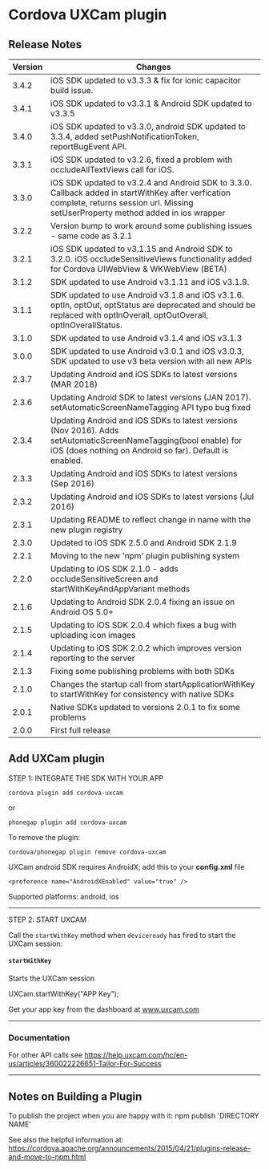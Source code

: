 # Cordova UXCam plugin

## Release Notes ##

Version | Changes
--------|--------
3.4.2           | iOS SDK updated to v3.3.3 & fix for ionic capacitor build issue.
3.4.1           | iOS SDK updated to v3.3.1 & Android SDK updated to v3.3.5
3.4.0           | iOS SDK updated to v3.3.0, android SDK updated to 3.3.4, added setPushNotificationToken, reportBugEvent API.
3.3.1            | iOS SDK updated to v3.2.6, fixed a problem with occludeAllTextViews call for iOS.
3.3.0           | iOS SDK updated to v3.2.4 and Android SDK to 3.3.0. Callback added in startWithKey after verfication complete, returns session url. Missing setUserProperty method added in ios wrapper
3.2.2            | Version bump to work around some publishing issues - same code as 3.2.1
3.2.1            | iOS SDK updated to v3.1.15 and Android SDK to 3.2.0. iOS occludeSensitiveViews functionality added for Cordova UIWebView & WKWebView (BETA)
3.1.2           | SDK updated to use Android v3.1.11 and iOS v3.1.9.
3.1.1           | SDK updated to use Android v3.1.8 and iOS v3.1.6. optIn, optOut, optStatus are deprecated and should be replaced with optInOverall, optOutOverall, optInOverallStatus.
3.1.0           | SDK updated to use Android v3.1.4 and iOS v3.1.3
3.0.0           | SDK updated to use Android v3.0.1 and iOS v3.0.3, SDK updated to use v3 beta version with all new APIs
2.3.7            | Updating Android and iOS SDKs to latest versions (MAR 2018)
2.3.6            | Updating Android SDK to latest versions (JAN 2017). setAutomaticScreenNameTagging API typo bug fixed
2.3.4            | Updating Android and iOS SDKs to latest versions (Nov 2016). Adds setAutomaticScreenNameTagging(bool enable) for iOS (does nothing on Android so far). Default is enabled.
2.3.3            | Updating Android and iOS SDKs to latest versions (Sep 2016)
2.3.2            | Updating Android and iOS SDKs to latest versions (Jul 2016)
2.3.1            | Updating README to reflect change in name with the new plugin registry
2.3.0            | Updated to iOS SDK 2.5.0 and Android SDK 2.1.9
2.2.1            | Moving to the new 'npm' plugin publishing system
2.2.0            | Updating to iOS SDK 2.1.0 - adds occludeSensitiveScreen and startWithKeyAndAppVariant methods
2.1.6            | Updating to Android SDK 2.0.4 fixing an issue on Android OS 5.0+
2.1.5            | Updating to iOS SDK 2.0.4 which fixes a bug with uploading icon images
2.1.4            | Updating to iOS SDK 2.0.2 which improves version reporting to the server
2.1.3            | Fixing some publishing problems with both SDKs
2.1.0            | Changes the startup call from startApplicationWithKey to startWithKey for consistency with native SDKs
2.0.1            | Native SDKs updated to versions 2.0.1 to fix some problems
2.0.0            | First full release

## Add UXCam plugin

STEP 1: INTEGRATE THE SDK WITH YOUR APP

    cordova plugin add cordova-uxcam

or

    phonegap plugin add cordova-uxcam

To remove the plugin:

    cordova/phonegap plugin remove cordova-uxcam

UXCam android SDK requires AndroidX; add this to your **config.xml** file

    <preference name="AndroidXEnabled" value="true" />

Supported platforms: android, ios

---

STEP 2: START UXCAM

Call the `startWithKey` method when `deviceready` has fired to start the UXCam session:

#### `startWithKey`

Starts the UXCam session

UXCam.startWithKey("APP Key");

Get your app key from the dashboard at www.uxcam.com

---

### Documentation

For other API calls see https://help.uxcam.com/hc/en-us/articles/360022226651-Tailor-For-Success

---

## Notes on Building a Plugin

To publish the project when you are happy with it: npm publish 'DIRECTORY NAME'

See also the helpful information
at: https://cordova.apache.org/announcements/2015/04/21/plugins-release-and-move-to-npm.html

